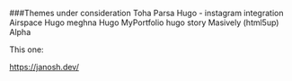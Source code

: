 ###Themes under consideration
Toha
Parsa Hugo - instagram integration
Airspace Hugo
meghna Hugo
MyPortfolio
hugo story
Masively (html5up)
Alpha

This one:

https://janosh.dev/
